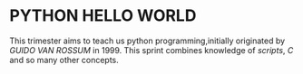 # PYTHON HELLO WORLD

This trimester aims to teach us python programming,initially originated by *GUIDO VAN ROSSUM* in 1999. This sprint combines knowledge of _scripts_, _C_ and so many other concepts.
